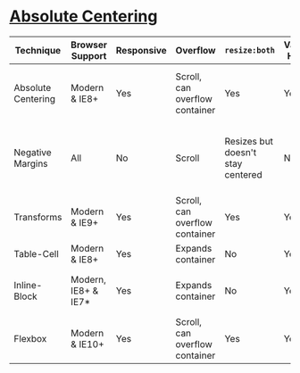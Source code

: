 # [Absolute Centering](http://codepen.io/shshaw/full/gEiDt)

Technique | Browser Support | Responsive | Overflow | `resize:both` | Variable Height | Major Caveats
--------- | --------------- | ---------- | -------- | ------------- | --------------- | -------------
Absolute Centering | Modern & IE8+ | Yes | Scroll, can overflow container | Yes | Yes* | Variable Height not perfect cross-browser
Negative Margins | All | No | Scroll | Resizes but doesn't stay centered | No | Not responsive, margins must be calculated manually
Transforms | Modern & IE9+ | Yes | Scroll, can overflow container | Yes | Yes | Blurry rendering
Table-Cell | Modern & IE8+ | Yes | Expands container | No | Yes | Extra markup
Inline-Block | Modern, IE8+ & IE7* | Yes | Expands container | No | Yes | Requires container, hacky styles
Flexbox | Modern & IE10+ | Yes | Scroll, can overflow container | Yes | Yes | Requires container, vendor prefixes
